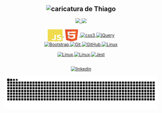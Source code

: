 <h2 align="center">
  <img height="400px" with="200px" src="https://i.ibb.co/8Bgtgnv/mi4.png" alt="caricatura de Thiago" />
</h2>

<div align="center">
  <a href="https://github.com/thiago-fr">
  <img height="250em" src="https://github-readme-stats.vercel.app/api?username=thiago-fr&show_icons=true&theme=radical"/>
  <img height="250em" src="https://github-readme-stats.vercel.app/api/top-langs/?username=thiago-fr&layout=default&langs_count=7&theme=great-gatsby&custom_title=Linguagens"/>
</div>
  
<div style="display: inline_block" align="center"><br>
  
  <img align="center" alt="JavaScrip" height="40" width="50" src="https://raw.githubusercontent.com/devicons/devicon/master/icons/javascript/javascript-plain.svg">
  <img align="center" alt="HTML5" height="40" width="50" src="https://raw.githubusercontent.com/devicons/devicon/master/icons/html5/html5-original.svg">
  <img align="center" alt="css3" height="40" width="50" src="https://cdn.jsdelivr.net/gh/devicons/devicon/icons/css3/css3-original.svg">  
  <img align="center" alt="jQuery" height="40" width="50" src="https://cdn.jsdelivr.net/gh/devicons/devicon/icons/jquery/jquery-plain-wordmark.svg"><br>
  
  <img align="center" alt="Bootstrap" height="40" width="50" src="https://cdn.jsdelivr.net/gh/devicons/devicon/icons/bootstrap/bootstrap-plain-wordmark.svg">
  <img align="center" alt="Git" height="40" width="50"
src="https://cdn.jsdelivr.net/gh/devicons/devicon/icons/git/git-original.svg">
  <img align="center" alt="GitHub" height="40" width="50"
src="https://cdn.jsdelivr.net/gh/devicons/devicon/icons/github/github-original.svg">
  <img align="center" alt="Linux" height="40" width="50"
src="https://cdn.jsdelivr.net/gh/devicons/devicon/icons/linux/linux-original.svg"><br>
  
  <img align="center" alt="Linux" height="40" width="50"
src="https://cdn.jsdelivr.net/gh/devicons/devicon/icons/react/react-original.svg">
  <img align="center" alt="Linux" height="40" width="50"
src="https://cdn.jsdelivr.net/gh/devicons/devicon/icons/redux/redux-original.svg">
  <img align="center" alt="Jest" height="40" width="50"
src="https://cdn.jsdelivr.net/gh/devicons/devicon/icons/jest/jest-plain.svg">
  
  
</div>

  ##

<div align="center"> 
  <a href="https://www.linkedin.com/in/thiagoferreirarose/" target="_blank"><img alt="linkedin" src="https://img.shields.io/badge/-LinkedIn-%230077B5?style=for-the-badge&logo=linkedin&logoColor=white"></a> 
  
  ![Snake animation](https://github.com/thiago-fr/thiago-fr/blob/output/github-contribution-grid-snake.svg)
</div>
